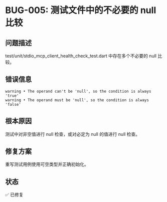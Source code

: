 # BUG-005: 测试文件中的不必要的 null 比较

## 问题描述
test/unit/stdio_mcp_client_health_check_test.dart 中存在多个不必要的 null 比较。

## 错误信息
```
warning • The operand can't be 'null', so the condition is always 'true'
warning • The operand must be 'null', so the condition is always 'false' 
```

## 根本原因
测试中对非空值进行 null 检查，或对必定为 null 的值进行 null 检查。

## 修复方案
重写测试用例使用可空类型并正确初始化。

## 状态
✅ 已修复
